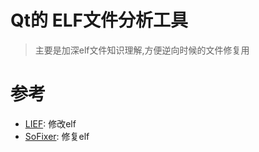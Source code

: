 # Qt的 ELF文件分析工具
> 主要是加深elf文件知识理解,方便逆向时候的文件修复用



# 参考
- [LIEF](https://github.com/lief-project/LIEF): 修改elf
- [SoFixer](https://github.com/F8LEFT/SoFixer): 修复elf
